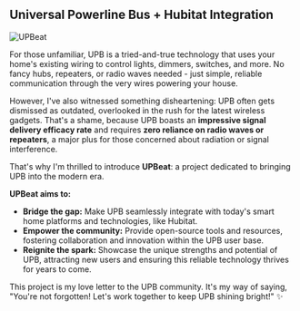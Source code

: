 ## Universal Powerline Bus + Hubitat Integration

![UPBeat](https://github.com/ludvikjerabek/UPBeat/assets/83429267/ea8a8eca-bc35-4970-b595-d7cd9e86592d)


For those unfamiliar, UPB is a tried-and-true technology that uses your home's existing wiring to control lights, dimmers, switches, and more. No fancy hubs, repeaters, or radio waves needed - just simple, reliable communication through the very wires powering your house. 

However, I've also witnessed something disheartening: UPB often gets dismissed as outdated, overlooked in the rush for the latest wireless gadgets.  That's a shame, because UPB boasts an **impressive signal delivery efficacy rate** and requires **zero reliance on radio waves or repeaters**, a major plus for those concerned about radiation or signal interference.

That's why I'm thrilled to introduce **UPBeat**: a project dedicated to bringing UPB into the modern era. 

**UPBeat aims to:**

* **Bridge the gap:** Make UPB seamlessly integrate with today's smart home platforms and technologies, like Hubitat.
* **Empower the community:** Provide open-source tools and resources, fostering collaboration and innovation within the UPB user base.
* **Reignite the spark:** Showcase the unique strengths and potential of UPB, attracting new users and ensuring this reliable technology thrives for years to come.

This project is my love letter to the UPB community. It's my way of saying, "You're not forgotten! Let's work together to keep UPB shining bright!" ✨
